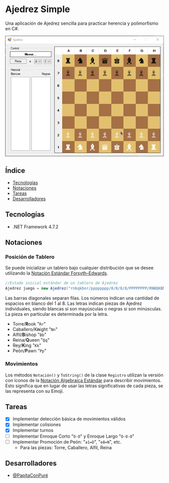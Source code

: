 # Ajedrez Simple
Una aplicación de Ajedrez sencilla para practicar herencia y polimorfismo en C#.

![Demostración de Juego](https://github.com/PapitaConPure/ajedrez-simple/blob/main/Muestras/muestra1.gif)

## Índice
* [Tecnologías](#tecnologías)
* [Notaciones](#notaciones)
* [Tareas](#tareas)
* [Desarrolladores](#desarrolladores)

## Tecnologías
* .NET Framework 4.7.2

##  Notaciones
### Posición de Tablero
Se puede inicializar un tablero bajo cualquier distribución que se desee utilizando la [Notación Estándar Forsyth–Edwards](https://en.wikipedia.org/wiki/Forsyth%E2%80%93Edwards_Notation).
```cs
//Estado inicial estándar de un tablero de Ajedrez
Ajedrez juego = new Ajedrez("rnbqkbnr/pppppppp/8/8/8/8/PPPPPPPP/RNBQKBNR");
```
Las barras diagonales separan filas.
Los números indican una cantidad de espacios en blanco del 1 al 8.
Las letras indican piezas de Ajedrez individuales, siendo blancas si son mayúsculas o negras si son minúsculas. La pieza en particular es determinada por la letra.
* Torre/**R**ook "`Rr`"
* Caballero/K**n**ight "`Nn`"
* Alfil/**B**ishop "`Bb`"
* Reina/**Q**ueen "`Qq`"
* Rey/**K**ing "`Kk`"
* Peón/**P**awn "`Pp`"

### Movimientos
Los métodos `Notación()` y `ToString()` de la clase `Registro` utilizan la versión con íconos de la [Notación Algebraica Estándar](https://en.wikipedia.org/wiki/Algebraic_notation_(chess)) para describir movimientos.
Esto significa que en lugar de usar las letras significativas de cada pieza, se las representa con su Emoji.

## Tareas
* [X] Implementar detección básica de movimientos válidos
* [X] Implementar colisiones
* [X] Implementar turnos
* [ ] Implementar Enroque Corto "`O-O`" y Enroque Largo "`O-O-O`"
* [ ] Implementar Promoción de Peón: "`a1=D`", "`e8=N`", etc.
  * Para las piezas: Torre, Caballero, Alfil, Reina

## Desarrolladores
* [@PapitaConPuré](https://github.com/PapitaConPure)
